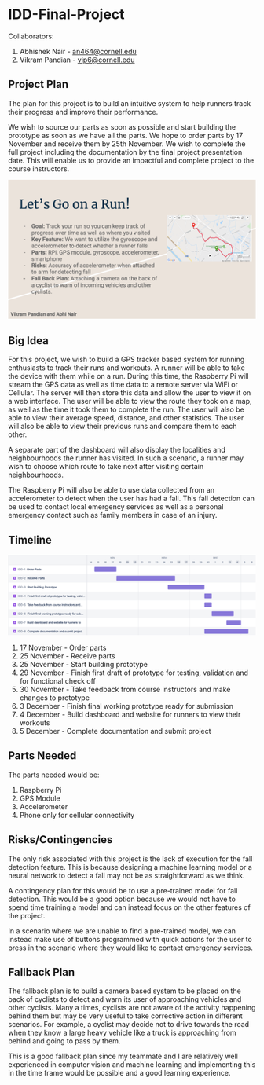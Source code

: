 # IDD-Final-Project

Collaborators:

1. Abhishek Nair - an464@cornell.edu
2. Vikram Pandian - vip6@cornell.edu

## Project Plan

The plan for this project is to build an intuitive system to help runners track their progress and improve their performance.

We wish to source our parts as soon as possible and start building the prototype as soon as we have all the parts. We hope to order parts by 17 November and receive them by 25th November. We wish to complete the full project including the documentation by the final project presentation date. This will enable us to provide an impactful and complete project to the course instructors.

<p align="center">
  <img src="https://github.com/abhisheknair10/IDD-Final-Project/blob/main/Assets/Slide.png" width="600" title="IDD Slide">
</p>

## Big Idea

For this project, we wish to build a GPS tracker based system for running enthusiasts to track their runs and workouts. A runner will be able to take the device with them while on a run. During this time, the Raspberry Pi will stream the GPS data as well as time data to a remote server via WiFi or Cellular. The server will then store this data and allow the user to view it on a web interface. The user will be able to view the route they took on a map, as well as the time it took them to complete the run. The user will also be able to view their average speed, distance, and other statistics. The user will also be able to view their previous runs and compare them to each other.

A separate part of the dashboard will also display the localities and neighbourhoods the runner has visited. In such a scenario, a runner may wish to choose which route to take next after visiting certain neighbourhoods.

The Raspberry Pi will also be able to use data collected from an accelerometer to detect when the user has had a fall. This fall detection can be used to contact local emergency services as well as a personal emergency contact such as family members in case of an injury.

## Timeline

<p align="center">
  <img src="https://github.com/abhisheknair10/IDD-Final-Project/blob/main/Assets/Project%20Timeline.png" width="600" title="IDD Slide">
</p>

1. 17 November - Order parts
2. 25 November - Receive parts
3. 25 November - Start building prototype
4. 29 November - Finish first draft of prototype for testing, validation and for functional check off
5. 30 November - Take feedback from course instructors and make changes to prototype
6. 3 December - Finish final working prototype ready for submission
7. 4 December - Build dashboard and website for runners to view their workouts
8. 5 December - Complete documentation and submit project



## Parts Needed

The parts needed would be:

1. Raspberry Pi
2. GPS Module
3. Accelerometer
4. Phone only for cellular connectivity

## Risks/Contingencies

The only risk associated with this project is the lack of execution for the fall detection feature. This is because designing a machine learning model or a neural network to detect a fall may not be as straightforward as we think.

A contingency plan for this would be to use a pre-trained model for fall detection. This would be a good option because we would not have to spend time training a model and can instead focus on the other features of the project. 

In a scenario where we are unable to find a pre-trained model, we can instead make use of buttons programmed with quick actions for the user to press in the scenario where they would like to contact emergency services.

## Fallback Plan

The fallback plan is to build a camera based system to be placed on the back of cyclists to detect and warn its user of approaching vehicles and other cyclists. Many a times, cyclists are not aware of the activity happening behind them but may be very useful to take corrective action in different scenarios. For example, a cyclist may decide not to drive towards the road when they know a large heavy vehicle like a truck is approaching from behind and going to pass by them.

This is a good fallback plan since my teammate and I are relatively well experienced in computer vision and machine learning and implementing this in the time frame would be possible and a good learning experience.